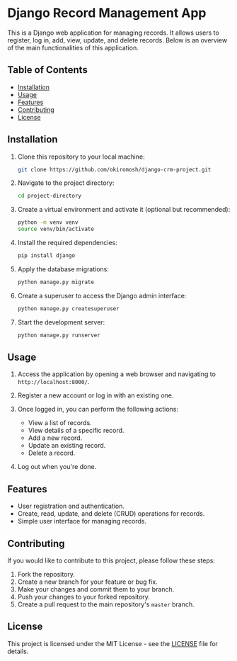 # Django Record Management App

This is a Django web application for managing records. It allows users to register, log in, add, view, update, and delete records. Below is an overview of the main functionalities of this application.

## Table of Contents

- [Installation](#installation)
- [Usage](#usage)
- [Features](#features)
- [Contributing](#contributing)
- [License](#license)

## Installation

1. Clone this repository to your local machine:

   ```bash
   git clone https://github.com/okiromosh/django-crm-project.git
   ```

2. Navigate to the project directory:

   ```bash
   cd project-directory
   ```

3. Create a virtual environment and activate it (optional but recommended):

   ```bash
   python -m venv venv
   source venv/bin/activate
   ```

4. Install the required dependencies:

   ```bash
   pip install django
   ```

5. Apply the database migrations:

   ```bash
   python manage.py migrate
   ```

6. Create a superuser to access the Django admin interface:

   ```bash
   python manage.py createsuperuser
   ```

7. Start the development server:

   ```bash
   python manage.py runserver
   ```

## Usage

1. Access the application by opening a web browser and navigating to `http://localhost:8000/`.

2. Register a new account or log in with an existing one.

3. Once logged in, you can perform the following actions:

   - View a list of records.
   - View details of a specific record.
   - Add a new record.
   - Update an existing record.
   - Delete a record.

4. Log out when you're done.

## Features

- User registration and authentication.
- Create, read, update, and delete (CRUD) operations for records.
- Simple user interface for managing records.

## Contributing

If you would like to contribute to this project, please follow these steps:

1. Fork the repository.
2. Create a new branch for your feature or bug fix.
3. Make your changes and commit them to your branch.
4. Push your changes to your forked repository.
5. Create a pull request to the main repository's `master` branch.

## License

This project is licensed under the MIT License - see the [LICENSE](LICENSE) file for details.
